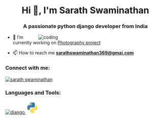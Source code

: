 <h1 align="center">Hi 👋, I'm Sarath Swaminathan</h1>
<h3 align="center">A passionate python django developer from India</h3>

<img align="right" alt="coding" width="400" src="https://cdn.dribbble.com/users/1059583/screenshots/4171367/coding-freak.gif">

- 🔭 I’m currently working on [Photography project](http://torqueweddingcompany.pythonanywhere.com/)

- 📫 How to reach me **sarathswaminathan369@gmai.com**

<h3 align="left">Connect with me:</h3>
<p align="left">
<a href="https://linkedin.com/in/sarath swaminathan" target="blank"><img align="center" src="https://raw.githubusercontent.com/rahuldkjain/github-profile-readme-generator/master/src/images/icons/Social/linked-in-alt.svg" alt="sarath swaminathan" height="30" width="40" /></a>
</p>

<h3 align="left">Languages and Tools:</h3>
<p align="left"> <a href="https://www.djangoproject.com/" target="_blank" rel="noreferrer"> <img src="https://cdn.worldvectorlogo.com/logos/django.svg" alt="django" width="40" height="40"/> </a> <a href="https://www.python.org" target="_blank" rel="noreferrer"> <img src="https://raw.githubusercontent.com/devicons/devicon/master/icons/python/python-original.svg" alt="python" width="40" height="40"/> </a> </p>
